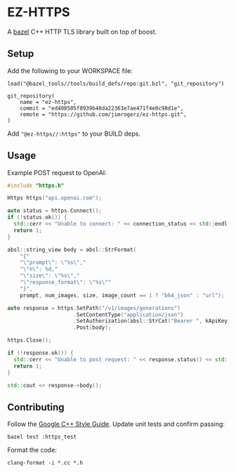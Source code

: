 # EZ-HTTPS

A [bazel](https://bazel.build/) C++ HTTP TLS library built on top of boost.

## Setup

Add the following to your WORKSPACE file:


```
load("@bazel_tools//tools/build_defs/repo:git.bzl", "git_repository")

git_repository(
    name = "ez-https",
    commit = "ed408505f8939b48da22363e7ae471f4e0c98d1e",
    remote = "https://github.com/jimrogerz/ez-https.git",
)
```

Add `"@ez-https//:https"` to your BUILD deps.

## Usage

Example POST request to OpenAI:

```cpp
#include "https.h"

Https https("api.openai.com");

auto status = https.Connect();
if (!status.ok()) {
  std::cerr << "Unable to connect: " << connection_status << std::endl;
  return 1;
}

absl::string_view body = absl::StrFormat(
    "{"
    "\"prompt\": \"%s\","
    "\"n\": %d,"
    "\"size\": \"%s\","
    "\"response_format\": \"%s\""
    "}",
    prompt, num_images, size, image_count == 1 ? "b64_json" : "url");

auto response = https.SetPath("/v1/images/generations")
                     .SetContentType("application/json")
                     .SetAuthorization(absl::StrCat("Bearer ", kApiKey));
                     .Post(body);

https.Close();

if (!response.ok()) {
  std::cerr << "Unable to post request: " << response.status() << std::endl;
  return 1;
}

std::cout << response->body();
```

## Contributing

Follow the [Google C++ Style Guide](https://google.github.io/styleguide/cppguide.html). Update unit tests and confirm passing:

```
bazel test :https_test
```

Format the code:

```
clang-format -i *.cc *.h
```
